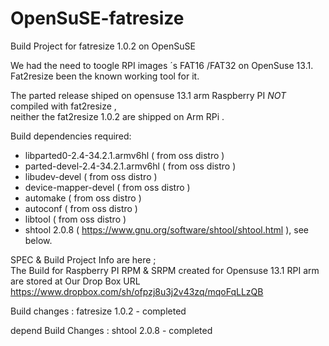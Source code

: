 OpenSuSE-fatresize
==================

Build Project for fatresize 1.0.2 on  OpenSuSE


We had the need to toogle RPI images ´s FAT16 /FAT32  on OpenSuse 13.1.<br>
Fat2resize been the known working tool for it.<br>

The  parted release shiped on opensuse 13.1 arm Raspberry PI  _NOT_ compiled with fat2resize , <br>
neither the fat2resize 1.0.2 are shipped on Arm RPi  .<br>



Build dependencies required:

  - libparted0-2.4-34.2.1.armv6hl ( from oss distro )
  - parted-devel-2.4-34.2.1.armv6hl ( from oss distro )
  - libudev-devel  ( from oss distro )
  - device-mapper-devel  ( from oss distro )
  - automake ( from oss distro )
  - autoconf ( from oss distro )
  - libtool ( from oss distro )
  - shtool 2.0.8 ( https://www.gnu.org/software/shtool/shtool.html ), see below.

 SPEC & Build Project Info are here ; <br>
 The Build for Raspberry PI RPM & SRPM created for Opensuse 13.1 RPI arm <br>
 are stored at Our Drop Box URL https://www.dropbox.com/sh/ofpzj8u3j2v43zq/mqoFqLLzQB 


 Build changes :
  fatresize 1.0.2    -  completed


 depend Build Changes :
  shtool 2.0.8    - completed 

  
